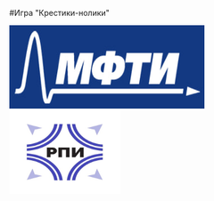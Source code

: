#Игра "Крестики-нолики"

<img src="logo.jpg" alt="logo" height = "150" width="350"/> <img src="logo_2.jpg" alt="logo_2" height = "150" width="200"/>
